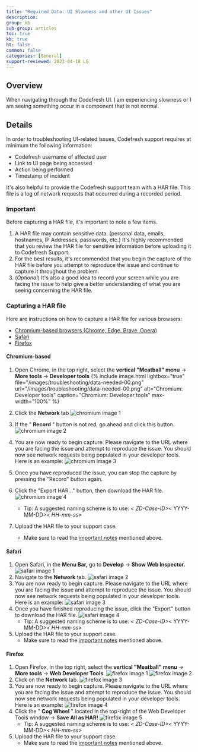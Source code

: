 ```yaml
---
title: "Required Data: UI Slowness and other UI Issues"
description: 
group: kb
sub-group: articles
toc: true
kb: true
ht: false
common: false
categories: [General]
support-reviewed: 2023-04-18 LG
---
```


## Overview

When navigating through the Codefresh UI. I am experiencing slowness or I am seeing something occur in a component that is not normal.

## Details

In order to troubleshooting UI-related issues, Codefresh support requires at minimum the following information:

* Codefresh username of affected user
* Link to UI page being accessed
* Action being performed
* Timestamp of incident

It's also helpful to provide the Codefresh support team with a HAR file. This file is a log of network requests that occurred during a recorded period.

### Important

Before capturing a HAR file, it's important to note a few items.

1. A HAR file may contain sensitive data. (personal data, emails, hostnames, IP Addresses, passwords, etc.) It's highly recommended that you review the HAR file for sensitive information before uploading it to Codefresh Support.
2. For the best results, it's recommended that you begin the capture of the HAR file before you attempt to reproduce the issue and continue to capture it throughout the problem.
3. (_Optional_) It's also a good idea to record your screen while you are facing the issue to help give a better understanding of what you are seeing concerning the HAR file.

### Capturing a HAR file

Here are instructions on how to capture a HAR file for various browsers:

* [Chromium-based browsers (Chrome, Edge, Brave, Opera)](#chromium-based)
* [Safari](#safari)
* [Firefox](#firefox)

#### Chromium-based

1. Open Chrome, in the top right, select the **vertical "Meatball" menu** -> **More tools** -> **Developer tools**
  {% include 
image.html 
lightbox="true" 
file="/images/troubleshooting/data-needed-00.png" 
url="/images/troubleshooting/data-needed-00.png" 
alt="Chromium: Developer tools" 
caption="Chromium: Developer tools" 
max-width="100%" 
 %}
    
2. Click the **Network** tab
    ![chromium image 1]({{site.baseurl}}/images/troubleshooting/data-needed-01.png)
3. If the " **Record** " button is not red, go ahead and click this button.
    ![chromium image 2]({{site.baseurl}}/images/troubleshooting/data-needed-02.png)
4. You are now ready to begin capture. Please navigate to the URL where you are facing the issue and attempt to reproduce the issue. You should now see network requests being populated in your developer tools. Here is an example:
    ![chromium image 3]({{site.baseurl}}/images/troubleshooting/data-needed-03.png)
5. Once you have reproduced the issue, you can stop the capture by pressing the "Record" button again.
6. Click the "Export HAR..." button, then download the HAR file.
    ![chromium image 4]({{site.baseurl}}/images/troubleshooting/data-needed-04.png)
   * Tip: A suggested naming scheme is to use: _< ZD-Case-ID>_< YYYY-MM-DD>_< HH-mm-ss>_
7. Upload the HAR file to your support case.
   * Make sure to read the [important notes](#important) mentioned above.

#### Safari

1. Open Safari, in the **Menu Bar,** go to **Develop** -> **Show Web Inspector.**
    ![safari image 1]({{site.baseurl}}/images/troubleshooting/data-needed-05.png)
2. Navigate to the **Network** tab.
    ![safari image 2]({{site.baseurl}}/images/troubleshooting/data-needed-06.png)
3. You are now ready to begin capture. Please navigate to the URL where you are facing the issue and attempt to reproduce the issue. You should now see network requests being populated in your developer tools. Here is an example:
    ![safari image 3]({{site.baseurl}}/images/troubleshooting/data-needed-07.png)
4. Once you have finished reproducing the issue, click the "Export" button to download the HAR file.
    ![safari image 4]({{site.baseurl}}/images/troubleshooting/data-needed-08.png)
   * Tip: A suggested naming scheme is to use: _< ZD-Case-ID>_< YYYY-MM-DD>_< HH-mm-ss>_
5. Upload the HAR file to your support case.
   * Make sure to read the [important notes](#important) mentioned above.

#### Firefox

1. Open Firefox, in the top right, select the **vertical "Meatball" menu** -> **More tools** -> **Web Developer Tools**.
    ![firefox image 1]({{site.baseurl}}/images/troubleshooting/data-needed-09.png)
    ![firefox image 2]({{site.baseurl}}/images/troubleshooting/data-needed-10.png)
2. Click on the **Network** tab.
    ![firefox image 3]({{site.baseurl}}/images/troubleshooting/data-needed-11.png)
3. You are now ready to begin capture. Please navigate to the URL where you are facing the issue and attempt to reproduce the issue. You should now see network requests being populated in your developer tools. Here is an example:
    ![firefox image 4]({{site.baseurl}}/images/troubleshooting/data-needed-12.png)
4. Click the " **Cog Wheel** " located in the top-right of the Web Developer Tools window -> **Save All as HAR!**
    ![firefox image 5]({{site.baseurl}}/images/troubleshooting/data-needed-13.png)
    * Tip: A suggested naming scheme is to use: _< ZD-Case-ID>_< YYYY-MM-DD>_< HH-mm-ss>_
5. Upload the HAR file to your support case.
    * Make sure to read the [important notes](#important) mentioned above.

